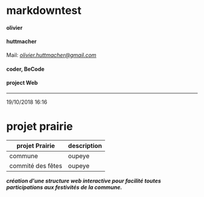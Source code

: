 # markdowntest
####  olivier 
####  huttmacher
Mail:  _<olivier.huttmacher@gmail.com>_
####  coder, BeCode
####  project Web
------------------

19/10/2018  16:16
#  projet prairie

**projet Prairie**|**description**
----------------- |---------
commune           |oupeye
commité des fêtes |oupeye

**_création d'une structure web interactive pour facilité toutes participations aux festivités de la commune._**
